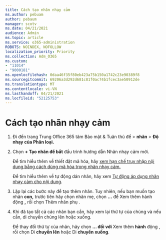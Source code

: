 ```yaml
---
title: Cách tạo nhãn nhạy cảm
ms.author: pebuam
author: pebaum
manager: scotv
ms.date: 04/21/2021
audience: Admin
ms.topic: article
ms.service: o365-administration
ROBOTS: NOINDEX, NOFOLLOW
localization_priority: Priority
ms.collection: Adm_O365
ms.custom:
- "11014"
- "9000181"
ms.openlocfilehash: 0daa46f35f80eb423a75b150a1742c23e90389f8
ms.sourcegitcommit: 69206a3d292d681c81f0ac74b1fcec3ae50912de
ms.translationtype: MT
ms.contentlocale: vi-VN
ms.lasthandoff: 04/21/2021
ms.locfileid: "52125753"
---
```

# <a name="how-to-create-a-sensitivity-label"></a>Cách tạo nhãn nhạy cảm

1. Đi đến trang Trung Office 365 tâm Bảo mật & Tuân thủ để > **nhãn**  >  **Độ nhạy của Phân loại.**

1. Chọn **+ Tạo nhãn để bắt** đầu trình hướng dẫn Nhãn nhạy cảm mới.

    Để tìm hiểu thêm về thiết đặt mã hóa, hãy [xem hạn chế truy nhập nội dung bằng cách dùng mã hóa trong nhãn nhạy cảm.](https://go.microsoft.com/fwlink/?linkid=2106331)

    Để tìm hiểu thêm về tự động dán nhãn, hãy xem [Tự động áp dụng nhãn nhạy cảm cho nội dung](https://go.microsoft.com/fwlink/?linkid=2105837).

1. Lặp lại các bước này để tạo thêm nhãn. Tuy nhiên, nếu bạn muốn tạo nhãn **con,** trước tiên hãy chọn nhãn mẹ, chọn **...** để Xem thêm hành động **,** rồi chọn Thêm nhãn phụ .

1. Khi đã tạo tất cả các nhãn bạn cần, hãy xem lại thứ tự của chúng và nếu cần, di chuyển chúng lên hoặc xuống. 
    
    Để thay đổi thứ tự của nhãn, hãy chọn **... đối với** Xem thêm **hành** động , rồi chọn Di **chuyển lên** hoặc Di **chuyển xuống**.
